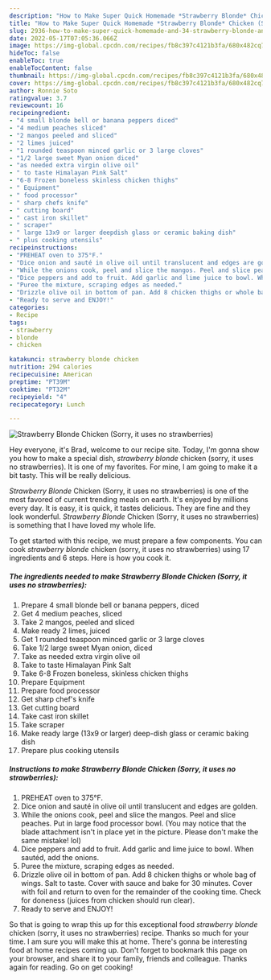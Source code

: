 ```yaml
---
description: "How to Make Super Quick Homemade *Strawberry Blonde* Chicken (Sorry, it uses no strawberries)"
title: "How to Make Super Quick Homemade *Strawberry Blonde* Chicken (Sorry, it uses no strawberries)"
slug: 2936-how-to-make-super-quick-homemade-and-34-strawberry-blonde-and-34-chicken-sorry-it-uses-no-strawberries
date: 2022-05-17T07:05:36.066Z
image: https://img-global.cpcdn.com/recipes/fb8c397c4121b3fa/680x482cq70/strawberry-blonde-chicken-sorry-it-uses-no-strawberries-recipe-main-photo.jpg
hideToc: false
enableToc: true
enableTocContent: false
thumbnail: https://img-global.cpcdn.com/recipes/fb8c397c4121b3fa/680x482cq70/strawberry-blonde-chicken-sorry-it-uses-no-strawberries-recipe-main-photo.jpg
cover: https://img-global.cpcdn.com/recipes/fb8c397c4121b3fa/680x482cq70/strawberry-blonde-chicken-sorry-it-uses-no-strawberries-recipe-main-photo.jpg
author: Ronnie Soto
ratingvalue: 3.7
reviewcount: 16
recipeingredient:
- "4 small blonde bell or banana peppers diced"
- "4 medium peaches sliced"
- "2 mangos peeled and sliced"
- "2 limes juiced"
- "1 rounded teaspoon minced garlic or 3 large cloves"
- "1/2 large sweet Myan onion diced"
- "as needed extra virgin olive oil"
- " to taste Himalayan Pink Salt"
- "6-8 Frozen boneless skinless chicken thighs"
- " Equipment"
- " food processor"
- " sharp chefs knife"
- " cutting board"
- " cast iron skillet"
- " scraper"
- " large 13x9 or larger deepdish glass or ceramic baking dish"
- " plus cooking utensils"
recipeinstructions:
- "PREHEAT oven to 375°F."
- "Dice onion and sauté in olive oil until translucent and edges are golden."
- "While the onions cook, peel and slice the mangos. Peel and slice peaches. Put in large food processor bowl. (You may notice that the blade attachment isn&#39;t in place yet in the picture. Please don&#39;t make the same mistake! lol)"
- "Dice peppers and add to fruit. Add garlic and lime juice to bowl. When sautéd, add the onions."
- "Puree the mixture, scraping edges as needed."
- "Drizzle olive oil in bottom of pan. Add 8 chicken thighs or whole bag of wings. Salt to taste. Cover with sauce and bake for 30 minutes. Cover with foil and return to oven for the remainder of the cooking time. Check for doneness (juices from chicken should run clear)."
- "Ready to serve and ENJOY!"
categories:
- Recipe
tags:
- strawberry
- blonde
- chicken

katakunci: strawberry blonde chicken 
nutrition: 294 calories
recipecuisine: American
preptime: "PT39M"
cooktime: "PT32M"
recipeyield: "4"
recipecategory: Lunch

---
```



![*Strawberry Blonde* Chicken (Sorry, it uses no strawberries)](https://img-global.cpcdn.com/recipes/fb8c397c4121b3fa/680x482cq70/strawberry-blonde-chicken-sorry-it-uses-no-strawberries-recipe-main-photo.jpg)

Hey everyone, it's Brad, welcome to our recipe site. Today, I'm gonna show you how to make a special dish, *strawberry blonde* chicken (sorry, it uses no strawberries). It is one of my favorites. For mine, I am going to make it a bit tasty. This will be really delicious.



*Strawberry Blonde* Chicken (Sorry, it uses no strawberries) is one of the most favored of current trending meals on earth. It's enjoyed by millions every day. It is easy, it is quick, it tastes delicious. They are fine and they look wonderful. *Strawberry Blonde* Chicken (Sorry, it uses no strawberries) is something that I have loved my whole life.


To get started with this recipe, we must prepare a few components. You can cook *strawberry blonde* chicken (sorry, it uses no strawberries) using 17 ingredients and 6 steps. Here is how you cook it.

<!--inarticleads1-->

##### The ingredients needed to make *Strawberry Blonde* Chicken (Sorry, it uses no strawberries):

1. Prepare 4 small blonde bell or banana peppers, diced
1. Get 4 medium peaches, sliced
1. Take 2 mangos, peeled and sliced
1. Make ready 2 limes, juiced
1. Get 1 rounded teaspoon minced garlic or 3 large cloves
1. Take 1/2 large sweet Myan onion, diced
1. Take as needed extra virgin olive oil
1. Take  to taste Himalayan Pink Salt
1. Take 6-8 Frozen boneless, skinless chicken thighs
1. Prepare  Equipment
1. Prepare  food processor
1. Get  sharp chef&#39;s knife
1. Get  cutting board
1. Take  cast iron skillet
1. Take  scraper
1. Make ready  large (13x9 or larger) deep-dish glass or ceramic baking dish
1. Prepare  plus cooking utensils




<!--inarticleads2-->

##### Instructions to make *Strawberry Blonde* Chicken (Sorry, it uses no strawberries):

1. PREHEAT oven to 375°F.
1. Dice onion and sauté in olive oil until translucent and edges are golden.
1. While the onions cook, peel and slice the mangos. Peel and slice peaches. Put in large food processor bowl. (You may notice that the blade attachment isn&#39;t in place yet in the picture. Please don&#39;t make the same mistake! lol)
1. Dice peppers and add to fruit. Add garlic and lime juice to bowl. When sautéd, add the onions.
1. Puree the mixture, scraping edges as needed.
1. Drizzle olive oil in bottom of pan. Add 8 chicken thighs or whole bag of wings. Salt to taste. Cover with sauce and bake for 30 minutes. Cover with foil and return to oven for the remainder of the cooking time. Check for doneness (juices from chicken should run clear).
1. Ready to serve and ENJOY!



So that is going to wrap this up for this exceptional food *strawberry blonde* chicken (sorry, it uses no strawberries) recipe. Thanks so much for your time. I am sure you will make this at home. There's gonna be interesting food at home recipes coming up. Don't forget to bookmark this page on your browser, and share it to your family, friends and colleague. Thanks again for reading. Go on get cooking!
